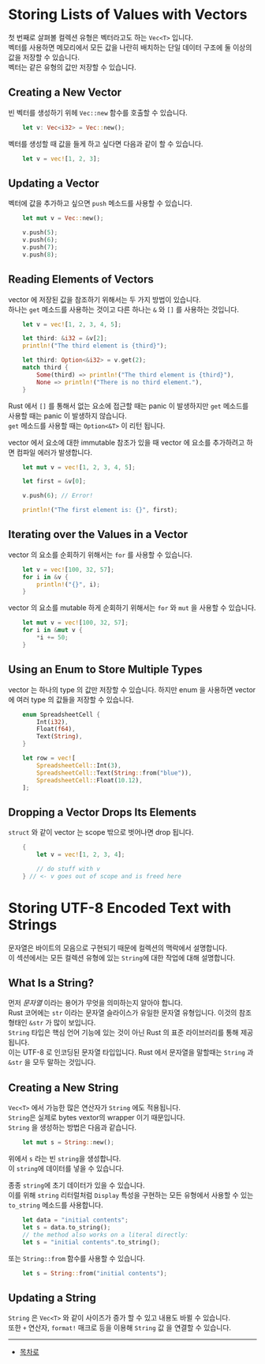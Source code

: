 # Storing Lists of Values with Vectors

첫 번째로 살펴볼 컬렉션 유형은 벡터라고도 하는 `Vec<T>` 입니다.  
벡터를 사용하면 메모리에서 모든 값을 나란히 배치하는 단일 데이터 구조에 둘 이상의 값을 저장할 수 있습니다.  
벡터는 같은 유형의 값만 저장할 수 있습니다.

## Creating a New Vector

빈 벡터를 생성하기 위헤 `Vec::new` 함수를 호출할 수 있습니다.

```rust
    let v: Vec<i32> = Vec::new();
```

벡터를 생성할 때 값을 들게 하고 싶다면 다음과 같이 할 수 있습니다.

```rust
    let v = vec![1, 2, 3];
```

## Updating a Vector

벡터에 값을 추가하고 싶으면 `push` 메소드를 사용할 수 있습니다.  

```rust
    let mut v = Vec::new();

    v.push(5);
    v.push(6);
    v.push(7);
    v.push(8);
```

## Reading Elements of Vectors

vector 에 저장된 값을 참조하기 위해서는 두 가지 방법이 있습니다.  
하나는 `get` 메소드를 사용하는 것이고 다른 하나는 `&` 와 `[]` 를 사용하는 것입니다.  

```rust
    let v = vec![1, 2, 3, 4, 5];

    let third: &i32 = &v[2];
    println!("The third element is {third}");

    let third: Option<&i32> = v.get(2);
    match third {
        Some(third) => println!("The third element is {third}"),
        None => println!("There is no third element."),
    }
```

Rust 에서 `[]` 를 통해서 없는 요소에 접근할 때는 panic 이 발생하지만 `get` 메소드를 사용할 때는 panic 이 발생하지 않습니다.  
`get` 메소드를 사용할 때는 `Option<&T>` 이 리턴 됩니다.  

vector 에서 요소에 대한 immutable 참조가 있을 때 vector 에 요소를 추가하려고 하면 컴파일 에러가 발생합니다.  

```rust
    let mut v = vec![1, 2, 3, 4, 5];

    let first = &v[0];

    v.push(6); // Error!

    println!("The first element is: {}", first);
```

## Iterating over the Values in a Vector

vector 의 요소를 순회하기 위해서는 `for` 를 사용할 수 있습니다.  

```rust
    let v = vec![100, 32, 57];
    for i in &v {
        println!("{}", i);
    }
```

vector 의 요소를 mutable 하게 순회하기 위해서는 `for` 와 `mut` 을 사용할 수 있습니다.  

```rust
    let mut v = vec![100, 32, 57];
    for i in &mut v {
        *i += 50;
    }
```

## Using an Enum to Store Multiple Types

vector 는 하나의 type 의 값만 저장할 수 있습니다.
하지만 enum 을 사용하면 vector 에 여러 type 의 값들을 저장할 수 있습니다.

```rust
    enum SpreadsheetCell {
        Int(i32),
        Float(f64),
        Text(String),
    }

    let row = vec![
        SpreadsheetCell::Int(3),
        SpreadsheetCell::Text(String::from("blue")),
        SpreadsheetCell::Float(10.12),
    ];
```

## Dropping a Vector Drops Its Elements

`struct` 와 같이 vector 는 scope 밖으로 벗어나면 drop 됩니다.

```rust
    {
        let v = vec![1, 2, 3, 4];

        // do stuff with v
    } // <- v goes out of scope and is freed here
```

# Storing UTF-8 Encoded Text with Strings

문자열은 바이트의 모음으로 구현되기 때문에 컬렉션의 맥락에서 설명합니다.  
이 섹션에서는 모든 컬렉션 유형에 있는 `String`에 대한 작업에 대해 설명합니다.

## What Is a String?

먼저 *문자열* 이라는 용어가 무엇을 의미하는지 알아야 합니다.  
Rust 코어에는 `str` 이라는 문자열 슬라이스가 유일한 문자열 유형입니다. 이것의 참조형태인 `&str` 가 많이 보입니다.    
`String` 타입은 핵심 언어 기능에 있는 것이 아닌 Rust 의 표준 라이브러리를 통해 제공됩니다.  
이는 UTF-8 로 인코딩된 문자열 타입입니다. Rust 에서 문자열을 말할때는 `String` 과 `&str` 을 모두 말하는 것입니다.  

## Creating a New String

`Vec<T>` 에서 가능한 많은 연산자가 `String` 에도 적용됩니다.  
`String`은 실제로 bytes vextor의 wrapper 이기 때문입니다.  
`String` 을 생성하는 방법은 다음과 같습니다.

```rust
    let mut s = String::new();
```

위에서 `s` 라는 빈 `string`을 생성합니다.  
이 `string`에 데이터를 넣을 수 있습니다.  

종종 `string`에 초기 데이터가 있을 수 있습니다.  
이를 위해 `string` 리터럴처럼 `Display` 특성을 구현하는 모든 유형에서 사용할 수 있는 `to_string` 메소드를 사용합니다.  

```rust
    let data = "initial contents";
    let s = data.to_string();
    // the method also works on a literal directly:
    let s = "initial contents".to_string();
```

또는 `String::from` 함수를 사용할 수 있습니다.

```rust
    let s = String::from("initial contents");
```

## Updating a String

`String` 은 `Vec<T>` 와 같이 사이즈가 증가 할 수 있고 내용도 바뀔 수 있습니다.  
또한  `+` 연산자, `format!` 매크로 등을 이용해 `String` 값 을 연결할 수 있습니다.  

---

* [목차로](../../README.md)
